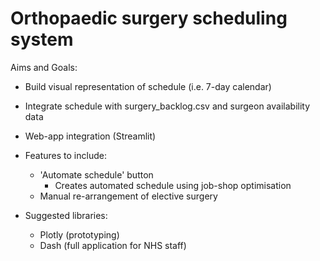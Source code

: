 # Orthopaedic surgery scheduling system

Aims and Goals:

- Build visual representation of schedule (i.e. 7-day calendar)
- Integrate schedule with surgery_backlog.csv and surgeon availability data
- Web-app integration (Streamlit)

- Features to include:
    - 'Automate schedule' button
        - Creates automated schedule using job-shop optimisation
    - Manual re-arrangement of elective surgery


- Suggested libraries:
    - Plotly (prototyping)
    - Dash (full application for NHS staff)


